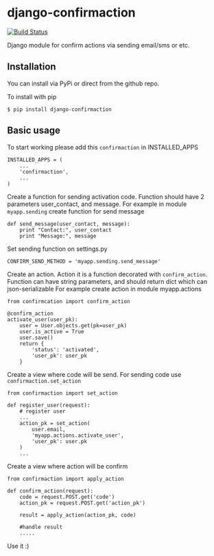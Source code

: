 django-confirmaction
====================

[![Build Status](https://travis-ci.org/Zapix/django-confirmaction.png?branch=master)](https://travis-ci.org/Zapix/django-confirmaction)

Django module for confirm actions via sending email/sms or etc.

Installation
------------

You can install via PyPi or direct from the github repo.

To install with pip

    $ pip install django-confirmaction

Basic usage
-----------

To start working please add this `confirmaction` in INSTALLED_APPS

    INSTALLED_APPS = (
        ...
        'confirmaction',
        ...
    )

Create a function for sending activation code. Function should have 2 parameters
user_contact, and message. For example in module `myapp.sending` create function for send message

    def send_message(user_contact, message):
        print "Contact:", user_contact
        print "Message:", message

Set sending function on settings.py

    CONFIRM_SEND_METHOD = 'myapp.sending.send_message'

Create an action. Action it is a function decorated with `confirm_action`.
Function can have string parameters, and should return dict which can json-serializable
For example create action in module myapp.actions


    from confirmcation import confirm_action

    @confirm_action
    activate_user(user_pk):
        user = User.objects.get(pk=user_pk)
        user.is_active = True
        user.save()
        return {
            'status': 'activated',
            'user_pk': user_pk
        }

Create a view where code will be send. For sending code use `confirmaction.set_action`

    from confirmaction import set_action

    def register_user(request):
        # register user
        ...
        action_pk = set_action(
            user.email,
            'myapp.actions.activate_user',
            'user_pk': user.pk
        )
        ...

Create a view where action will be confirm

    from confirmaction import apply_action

    def confirm_action(request):
        code = request.POST.get('code')
        action_pk = request.POST.get('action_pk')

        result = apply_action(action_pk, code)

        #handle result
        .....

Use it :)
